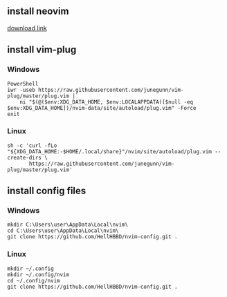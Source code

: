 ## install neovim

[download link](https://github.com/neovim/neovim/wiki/Installing-Neovim#install-from-download)

## install vim-plug

### Windows

```
PowerShell
iwr -useb https://raw.githubusercontent.com/junegunn/vim-plug/master/plug.vim |`
    ni "$(@($env:XDG_DATA_HOME, $env:LOCALAPPDATA)[$null -eq $env:XDG_DATA_HOME])/nvim-data/site/autoload/plug.vim" -Force
exit

```

### Linux

```
sh -c 'curl -fLo "${XDG_DATA_HOME:-$HOME/.local/share}"/nvim/site/autoload/plug.vim --create-dirs \
       https://raw.githubusercontent.com/junegunn/vim-plug/master/plug.vim'
```

## install config files

### Windows

```
mkdir C:\Users\user\AppData\Local\nvim\
cd C:\Users\user\AppData\Local\nvim\
git clone https://github.com/HellHBBD/nvim-config.git .
```

### Linux

```
mkdir ~/.config
mkdir ~/.config/nvim
cd ~/.config/nvim
git clone https://github.com/HellHBBD/nvim-config.git .
```
